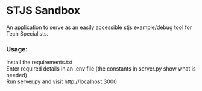 # STJS Sandbox

An application to serve as an easily accessible stjs example/debug tool for Tech Specialists.

### Usage:  
Install the requirements.txt  
Enter required details in an .env file (the constants in server.py show what is needed)  
Run server.py and visit http://localhost:3000
